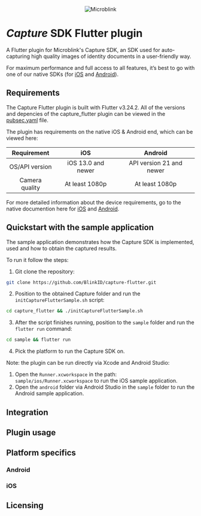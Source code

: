 <p align="center" >
  <img src="https://raw.githubusercontent.com/wiki/blinkid/blinkid-android/images/logo-microblink.png" alt="Microblink" title="Microblink">
</p>

# _Capture_ SDK Flutter plugin
A Flutter plugin for Microblink's Capture SDK, an SDK used for auto-capturing high quality images of identity documents in a user-friendly way.

For maximum performance and full access to all features, it’s best to go with one of our native SDKs (for [iOS](https://github.com/BlinkID/capture-ios) and [Android](https://github.com/BlinkID/capture-android)).

## Requirements
The Capture Flutter plugin is built with Flutter v3.24.2.
All of the versions and depencies of the capture_flutter plugin can be viewed in the [pubsec.yaml](https://github.com/BlinkID/capture-flutter/blob/main/capture_flutter/pubspec.yamll) file.

The plugin has requirements on the native iOS & Android end, which can be viewed here:

|   Requirement  	|         iOS        	|          Android         	|
|:--------------:	|:------------------:	|:------------------------:	|
| OS/API version 	| iOS 13.0 and newer 	| API version 21 and newer 	|
| Camera quality 	| At least 1080p     	| At least 1080p           	|

For more detailed information about the device requirements, go to the native documention here for [iOS](https://github.com/BlinkID/capture-ios?tab=readme-ov-file#-requirements) and [Android](https://github.com/BlinkID/capture-android?tab=readme-ov-file#-device-requirements).

## Quickstart with the sample application
The sample application demonstrates how the Capture SDK is implemented, used and how to obtain the captured results.

To run it follow the steps:
1. Git clone the repository:
```bash
git clone https://github.com/BlinkID/capture-flutter.git
```
2. Position to the obtained Capture folder and run the `initCaptureFlutterSample.sh` script:
```bash
cd capture_flutter && ./initCaptureFlutterSample.sh
```
3. After the script finishes running, position to the `sample` folder and run the `flutter run` command:
```bash
cd sample && flutter run
```
4. Pick the platform to run the Capture SDK on.

Note: the plugin can be run directly via Xcode and Android Studio:
1. Open the `Runner.xcworkspace` in the path: `sample/ios/Runner.xcworkspace` to run the iOS sample application.
2. Open the `android` folder via Android Studio in the `sample` folder to run the Android sample application.

## Integration

## Plugin usage

## Platform specifics

### Android

### iOS

## Licensing
